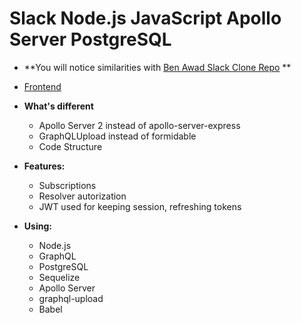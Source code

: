 # Slack Node.js JavaScript Apollo Server PostgreSQL
  
* **You will notice similarities with [Ben Awad Slack Clone Repo](https://github.com/benawad/slack-clone-client/ "Ben Awad's repo") ** 

* [Frontend](https://github.com/urosradosavljevic/slack-clone-web/ "Frontend repo")

* **What's different**
  * Apollo Server 2 instead of apollo-server-express
  * GraphQLUpload instead of formidable
  * Code Structure

* **Features:** 
  * Subscriptions
  * Resolver autorization
  * JWT used for keeping session, refreshing tokens
  
* **Using:** 
  * Node.js
  * GraphQL
  * PostgreSQL
  * Sequelize
  * Apollo Server
  * graphql-upload
  * Babel
